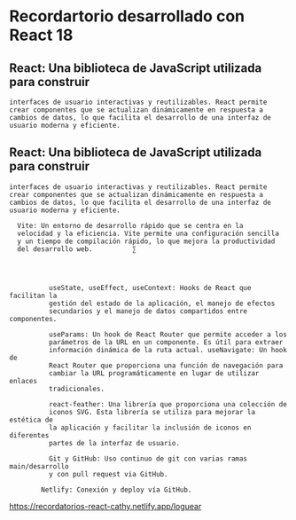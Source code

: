 # Recordartorio desarrollado con React 18

##  React: Una biblioteca de JavaScript utilizada para construir
    interfaces de usuario interactivas y reutilizables. React permite
    crear componentes que se actualizan dinámicamente en respuesta a
    cambios de datos, lo que facilita el desarrollo de una interfaz de
    usuario moderna y eficiente.
          
  ## React: Una biblioteca de JavaScript utilizada para construir
    interfaces de usuario interactivas y reutilizables. React permite
    crear componentes que se actualizan dinámicamente en respuesta a
    cambios de datos, lo que facilita el desarrollo de una interfaz de
    usuario moderna y eficiente.
            
      Vite: Un entorno de desarrollo rápido que se centra en la
      velocidad y la eficiencia. Vite permite una configuración sencilla
      y un tiempo de compilación rápido, lo que mejora la productividad
      del desarrollo web.          ∑
            
            
            
            
              useState, useEffect, useContext: Hooks de React que facilitan la
              gestión del estado de la aplicación, el manejo de efectos
              secundarios y el manejo de datos compartidos entre componentes.
            
              useParams: Un hook de React Router que permite acceder a los
              parámetros de la URL en un componente. Es útil para extraer
              información dinámica de la ruta actual. useNavigate: Un hook de
              React Router que proporciona una función de navegación para
              cambiar la URL programáticamente en lugar de utilizar enlaces
              tradicionales.
            
              react-feather: Una librería que proporciona una colección de
              iconos SVG. Esta librería se utiliza para mejorar la estética de
              la aplicación y facilitar la inclusión de iconos en diferentes
              partes de la interfaz de usuario.
            
              Git y GitHub: Uso continuo de git con varias ramas main/desarrollo
              y con pull request via GitHub.
            
            Netlify: Conexión y deploy vía GitHub.
https://recordatorios-react-cathy.netlify.app/loguear
